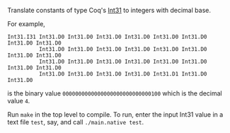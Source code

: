 Translate constants of type Coq's [Int31](https://coq.inria.fr/library/Coq.Numbers.Cyclic.Int31.Int31.html) to integers with decimal base.

For example,
```
Int31.I31 Int31.D0 Int31.D0 Int31.D0 Int31.D0 Int31.D0 Int31.D0 Int31.D0 Int31.D0
          Int31.D0 Int31.D0 Int31.D0 Int31.D0 Int31.D0 Int31.D0 Int31.D0 Int31.D0
          Int31.D0 Int31.D0 Int31.D0 Int31.D0 Int31.D0 Int31.D0 Int31.D0 Int31.D0
          Int31.D0 Int31.D0 Int31.D0 Int31.D0 Int31.D1 Int31.D0 Int31.D0
```
is the binary value `0000000000000000000000000000100` which is the decimal value `4`.

Run `make` in the top level to compile. To run, enter the input Int31 value in a text file `test`, say,
and call `./main.native test`. 
